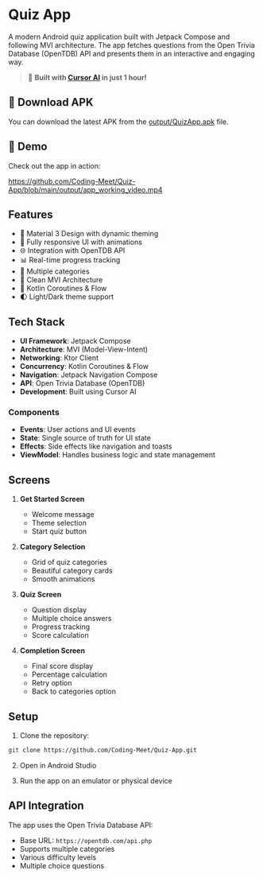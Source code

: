 # Quiz App

A modern Android quiz application built with Jetpack Compose and following MVI architecture. The app fetches questions from the Open Trivia Database (OpenTDB) API and presents them in an interactive and engaging way.

> 🚀 **Built with [Cursor AI](https://cursor.sh/) in just 1 hour!**

## 📱 Download APK

You can download the latest APK from the [output/QuizApp.apk](output/quiz-app.apk) file.

## 🎥 Demo

Check out the app in action:

https://github.com/Coding-Meet/Quiz-App/blob/main/output/app_working_video.mp4

## Features

- 🎨 Material 3 Design with dynamic theming
- 📱 Fully responsive UI with animations
- 🌐 Integration with OpenTDB API
- 📊 Real-time progress tracking
- 🎯 Multiple categories
- 🔄 Clean MVI Architecture
- 🚀 Kotlin Coroutines & Flow
- 🌓 Light/Dark theme support

## Tech Stack

- **UI Framework**: Jetpack Compose
- **Architecture**: MVI (Model-View-Intent)
- **Networking**: Ktor Client
- **Concurrency**: Kotlin Coroutines & Flow
- **Navigation**: Jetpack Navigation Compose
- **API**: Open Trivia Database (OpenTDB)
- **Development**: Built using Cursor AI


### Components

- **Events**: User actions and UI events
- **State**: Single source of truth for UI state
- **Effects**: Side effects like navigation and toasts
- **ViewModel**: Handles business logic and state management

## Screens

1. **Get Started Screen**
   - Welcome message
   - Theme selection
   - Start quiz button

2. **Category Selection**
   - Grid of quiz categories
   - Beautiful category cards
   - Smooth animations

3. **Quiz Screen**
   - Question display
   - Multiple choice answers
   - Progress tracking
   - Score calculation

4. **Completion Screen**
   - Final score display
   - Percentage calculation
   - Retry option
   - Back to categories option

## Setup

1. Clone the repository:
```bash
git clone https://github.com/Coding-Meet/Quiz-App.git
```

2. Open in Android Studio

3. Run the app on an emulator or physical device


## API Integration

The app uses the Open Trivia Database API:
- Base URL: `https://opentdb.com/api.php`
- Supports multiple categories
- Various difficulty levels
- Multiple choice questions
